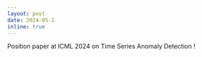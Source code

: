 ```yaml
---
layout: post
date: 2024-05-1
inline: true
---
```


Position paper at ICML 2024 on Time Series Anomaly Detection !
